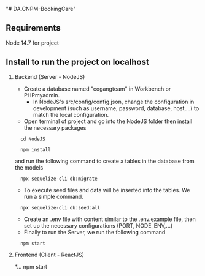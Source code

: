 "# DA.CNPM-BookingCare"

## Requirements
Node 14.7 for project

## Install to run the project on localhost
1. Backend (Server - NodeJS)
    * Create a database named "cogangteam" in Workbench or PHPmyadmin.
      * In NodeJS's src/config/config.json, change the configuration in development (such as username, password, database, host,...) to match the local configuration.
    * Open terminal of project and go into the NodeJS folder then install the necessary packages
    ```
      cd NodeJS
    ```
    ```
      npm install
    ```
    and run the following command to create a tables in the database from the models
    ```
      npx sequelize-cli db:migrate
    ```

    * To execute seed files and data will be inserted into the tables. We run a simple command.
    ```
      npx sequelize-cli db:seed:all
    ```
    * Create an .env file with content similar to the .env.example file, then set up the necessary configurations (PORT, NODE_ENV,...)
    * Finally to run the Server, we run the following command
    ```
      npm start
    ```
2. Frontend (Client - ReactJS)

   *...
   npm start
   
   
